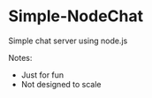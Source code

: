 Simple-NodeChat
===============

Simple chat server using node.js

Notes:

* Just for fun
* Not designed to scale

